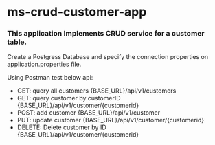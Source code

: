 # ms-crud-customer-app

### This application Implements CRUD service for a customer table.

Create a Postgress Database and specify the connection properties on application.properties file.

Using Postman test below api:
* GET: query all customers {BASE_URL}/api/v1/customers
* GET: query customer by customerID {BASE_URL}/api/v1/customer/{customerid}
* POST: add customer {BASE_URL}/api/v1/customer
* PUT: update customer  {BASE_URL}/api/v1/customer/{customerid}
* DELETE: Delete customer by ID {BASE_URL}/api/v1/customer/{customerid}
